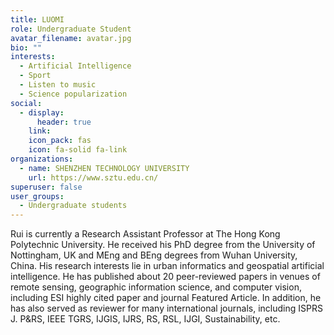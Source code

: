 ```yaml
---
title: LUOMI
role: Undergraduate Student
avatar_filename: avatar.jpg
bio: ""
interests:
  - Artificial Intelligence
  - Sport
  - Listen to music
  - Science popularization
social:
  - display:
      header: true
    link: 
    icon_pack: fas
    icon: fa-solid fa-link
organizations:
  - name: SHENZHEN TECHNOLOGY UNIVERSITY
    url: https://www.sztu.edu.cn/
superuser: false
user_groups:
  - Undergraduate students
---
```

Rui is currently a Research Assistant Professor at The Hong Kong Polytechnic University. He received his PhD degree from the University of Nottingham, UK and MEng and BEng degrees from Wuhan University, China. His research interests lie in urban informatics and geospatial artificial intelligence. He has published about 20 peer-reviewed papers in venues of remote sensing, geographic information science, and computer vision, including ESI highly cited paper and journal Featured Article. In addition, he has also served as reviewer for many international journals, including ISPRS J. P&RS, IEEE TGRS, IJGIS, IJRS, RS, RSL, IJGI, Sustainability, etc.
